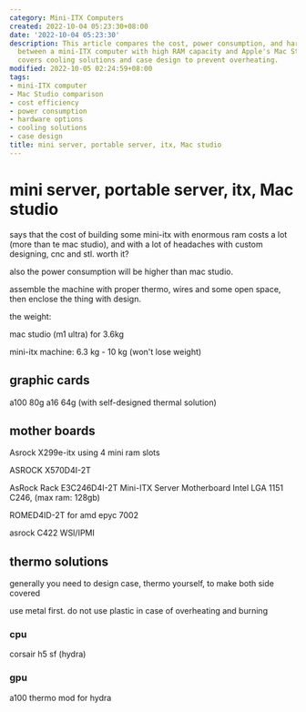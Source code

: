 ```yaml
---
category: Mini-ITX Computers
created: 2022-10-04 05:23:30+08:00
date: '2022-10-04 05:23:30'
description: This article compares the cost, power consumption, and hardware options
  between a mini-ITX computer with high RAM capacity and Apple's Mac Studio. The discussion
  covers cooling solutions and case design to prevent overheating.
modified: 2022-10-05 02:24:59+08:00
tags:
- mini-ITX computer
- Mac Studio comparison
- cost efficiency
- power consumption
- hardware options
- cooling solutions
- case design
title: mini server, portable server, itx, Mac studio
---
```


# mini server, portable server, itx, Mac studio

says that the cost of building some mini-itx with enormous ram costs a lot (more than te mac studio), and with a lot of headaches with custom designing, cnc and stl. worth it?

also the power consumption will be higher than mac studio.

assemble the machine with proper thermo, wires and some open space, then enclose the thing with design.


the weight:

mac studio (m1 ultra) for 3.6kg 

mini-itx machine: 6.3 kg - 10 kg (won't lose weight)

## graphic cards

a100 80g
a16 64g (with self-designed thermal solution)

## mother boards

Asrock X299e-itx using 4 mini ram slots

ASROCK X570D4I-2T

AsRock Rack E3C246D4I-2T Mini-ITX Server Motherboard Intel LGA 1151 C246, (max ram: 128gb)

ROMED4ID-2T for amd epyc 7002

asrock C422 WSI/IPMI

## thermo solutions

generally you need to design case, thermo yourself, to make both side covered

use metal first. do not use plastic in case of overheating and burning

### cpu

corsair h5 sf (hydra)

### gpu

a100 thermo mod for hydra
